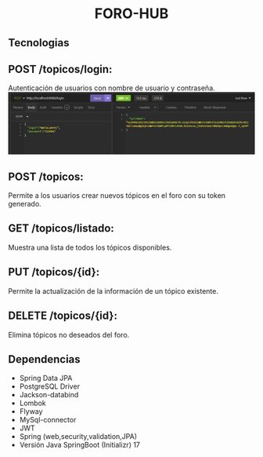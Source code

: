 <h1 align="center"> FORO-HUB</h1>

## Tecnologias
## POST /topicos/login: 
Autenticación de usuarios con nombre de usuario y contraseña.
<img src="imagenes\LOGIN.png"/>
## POST /topicos: 
Permite a los usuarios crear nuevos tópicos en el foro con su token generado.
## GET /topicos/listado: 
Muestra una lista de todos los tópicos disponibles.
## PUT /topicos/{id}: 
Permite la actualización de la información de un tópico existente.
## DELETE /topicos/{id}: 
Elimina tópicos no deseados del foro.

## Dependencias
* Spring Data JPA
* PostgreSQL Driver
* Jackson-databind
* Lombok
* Flyway
* MySql-connector
* JWT
* Spring (web,security,validation,JPA)
* Versión Java SpringBoot (Initializr) 17

